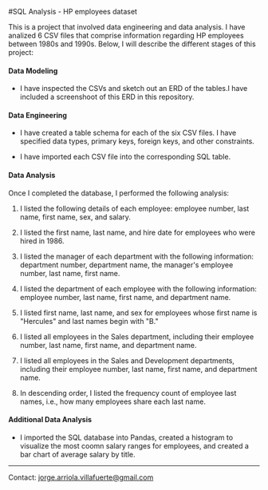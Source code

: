 #SQL Analysis - HP employees dataset

This is a project that involved data engineering and data analysis. I have analized 6 CSV files that comprise information regarding HP employees between 1980s and 1990s. Below, I will describe the different stages of this project: 

#### Data Modeling

* I have inspected the CSVs and sketch out an ERD of the tables.I have included a screenshoot of this ERD in this repository.

#### Data Engineering

* I have created a table schema for each of the six CSV files. I have specified data types, primary keys, foreign keys, and other constraints.

* I have imported each CSV file into the corresponding SQL table.

#### Data Analysis

Once I completed the database, I performed the following analysis:

1. I listed the following details of each employee: employee number, last name, first name, sex, and salary.

2. I listed the first name, last name, and hire date for employees who were hired in 1986.

3. I listed the manager of each department with the following information: department number, department name, the manager's employee number, last name, first name.

4. I listed the department of each employee with the following information: employee number, last name, first name, and department name.

5. I listed first name, last name, and sex for employees whose first name is "Hercules" and last names begin with "B."

6. I listed all employees in the Sales department, including their employee number, last name, first name, and department name.

7. I listed all employees in the Sales and Development departments, including their employee number, last name, first name, and department name.

8. In descending order, I listed the frequency count of employee last names, i.e., how many employees share each last name.

#### Additional Data Analysis

* I imported the SQL database into Pandas, created a histogram to visualize the most coomn salary ranges for employees, and created a bar chart of average salary by title.

------

Contact: jorge.arriola.villafuerte@gmail.com
